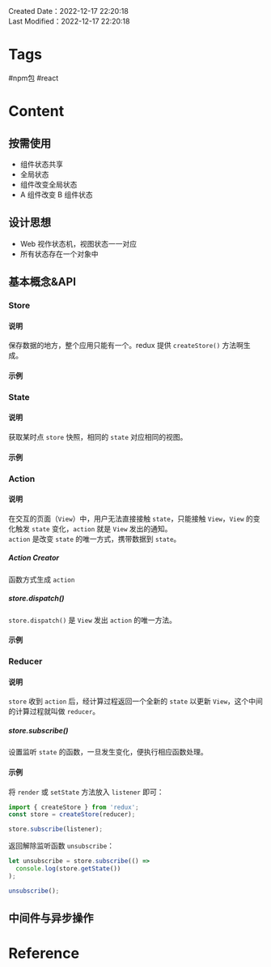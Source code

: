 Created Date：2022-12-17 22:20:18  
Last Modified：2022-12-17 22:20:18

# Tags

 #npm包 #react

# Content

## 按需使用

- 组件状态共享
- 全局状态
- 组件改变全局状态
- A 组件改变 B 组件状态

## 设计思想

- Web 视作状态机，视图状态一一对应
- 所有状态存在一个对象中

## 基本概念&API

### Store

#### 说明

保存数据的地方，整个应用只能有一个。redux 提供 `createStore()` 方法啊生成。

#### 示例

### State

#### 说明

获取某时点 `store` 快照，相同的 `state` 对应相同的视图。

#### 示例

### Action

#### 说明

在交互的页面（`View`）中，用户无法直接接触 `state`，只能接触 `View`，`View` 的变化触发 `state` 变化，`action` 就是 `View` 发出的通知。  
`action` 是改变 `state` 的唯一方式，携带数据到 `state`。

##### Action Creator

函数方式生成 `action`

##### store.dispatch()

`store.dispatch()` 是 `View` 发出 `action` 的唯一方法。

#### 示例

### Reducer

#### 说明

`store` 收到 `action` 后，经计算过程返回一个全新的 `state` 以更新 `View`，这个中间的计算过程就叫做 `reducer`。

##### store.subscribe()

设置监听 `state` 的函数，一旦发生变化，便执行相应函数处理。

#### 示例

将 `render` 或 `setState` 方法放入 `listener` 即可：

```javascript
import { createStore } from 'redux';
const store = createStore(reducer);

store.subscribe(listener);
```

返回解除监听函数 `unsubscribe`：

```javascript
let unsubscribe = store.subscribe(() =>
  console.log(store.getState())
);

unsubscribe();
```

## 中间件与异步操作

# Reference
